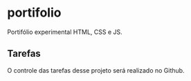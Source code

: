 # portifolio
Portifólio experimental HTML, CSS e JS.

## Tarefas
O controle das tarefas desse projeto será realizado no Github.
